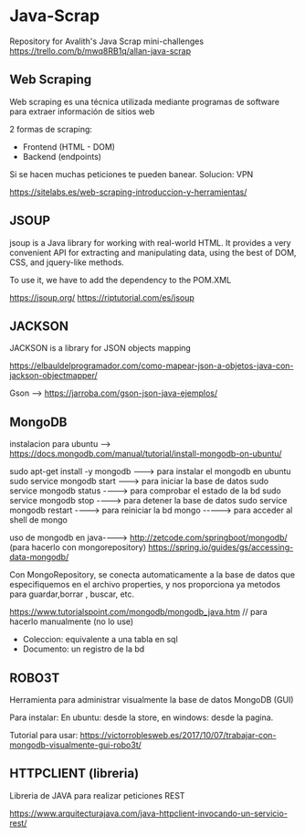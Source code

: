 # Java-Scrap
Repository for Avalith's Java Scrap mini-challenges
https://trello.com/b/mwq8RB1q/allan-java-scrap

## Web Scraping
Web scraping es una técnica utilizada mediante programas de software para extraer información de sitios web

2 formas de scraping:
- Frontend (HTML - DOM)
- Backend (endpoints)

Si se hacen muchas peticiones te pueden banear. Solucion: VPN

https://sitelabs.es/web-scraping-introduccion-y-herramientas/

## JSOUP
jsoup is a Java library for working with real-world HTML. It provides a very convenient API for extracting and manipulating data, using the best of DOM, CSS, and jquery-like methods.

To use it, we have to add the dependency to the POM.XML 

https://jsoup.org/
https://riptutorial.com/es/jsoup

## JACKSON
JACKSON is a library for JSON objects mapping

https://elbauldelprogramador.com/como-mapear-json-a-objetos-java-con-jackson-objectmapper/

Gson --> https://jarroba.com/gson-json-java-ejemplos/


## MongoDB

instalacion para ubuntu --> https://docs.mongodb.com/manual/tutorial/install-mongodb-on-ubuntu/

sudo apt-get install -y mongodb ---> para instalar el mongodb en ubuntu
sudo service mongodb start ---> para iniciar la base de datos
sudo service mongodb status ----> para comprobar el estado de la bd
sudo service mongodb stop ----> para detener la base de datos
sudo service mongodb restart ----> para reiniciar la bd
mongo -----> para acceder al shell de mongo

uso de mongodb en java----> http://zetcode.com/springboot/mongodb/ (para hacerlo con mongorepository)
https://spring.io/guides/gs/accessing-data-mongodb/

Con MongoRepository, se conecta automaticamente a la base de datos que especifiquemos en el archivo properties, y nos proporciona ya metodos para guardar,borrar , buscar, etc.

https://www.tutorialspoint.com/mongodb/mongodb_java.htm // para hacerlo manualmente (no lo use)

- Coleccion: equivalente a una tabla en sql
- Documento: un registro de la bd


## ROBO3T

Herramienta para administrar visualmente la base de datos MongoDB (GUI)

Para instalar: En ubuntu: desde la store, en windows: desde la pagina.

Tutorial para usar: https://victorroblesweb.es/2017/10/07/trabajar-con-mongodb-visualmente-gui-robo3t/

## HTTPCLIENT (libreria)

Libreria de JAVA para realizar peticiones REST

https://www.arquitecturajava.com/java-httpclient-invocando-un-servicio-rest/

